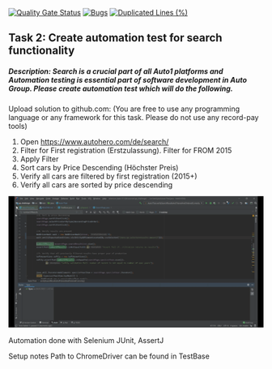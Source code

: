 [![Quality Gate Status](https://sonarcloud.io/api/project_badges/measure?project=ekorab_qa_challenge&metric=alert_status)](https://sonarcloud.io/dashboard?id=ekorab_qa_challenge)
[![Bugs](https://sonarcloud.io/api/project_badges/measure?project=ekorab_qa_challenge&metric=bugs)](https://sonarcloud.io/dashboard?id=ekorab_qa_challenge)
[![Duplicated Lines (%)](https://sonarcloud.io/api/project_badges/measure?project=ekorab_qa_challenge&metric=duplicated_lines_density)](https://sonarcloud.io/dashboard?id=ekorab_qa_challenge)

## Task 2: Create automation test for search functionality
##### Description: Search is a crucial part of all Auto1 platforms and Automation testing is essential part of software development in Auto Group. Please create automation test which will do the following.
Upload solution to github.com: (You are free to use any programming language or any
framework for this task. Please do not use any record-pay tools)

1. Open https://www.autohero.com/de/search/
2. Filter for First registration (Erstzulassung). Filter for FROM 2015
3. Apply Filter
4. Sort cars by Price Descending (Höchster Preis)
5. Verify all cars are filtered by first registration (2015+)
6. Verify all cars are sorted by price descending


![Demo](https://github.com/ekorab/qa_challenge/blob/master/demo.gif)

Automation done with Selenium JUnit, AssertJ 


Setup notes 
Path to ChromeDriver can be found in TestBase
